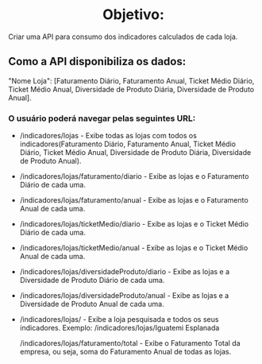 <h1 style="text-align: center">Objetivo:</h1>

<p>Criar uma API para consumo dos indicadores calculados de cada loja.</p>

<h2>Como a API disponibiliza os dados:</h2> 
<p>"Nome Loja": [Faturamento Diário, Faturamento Anual, Ticket Médio Diário, Ticket Médio Anual, Diversidade de Produto Diária, Diversidade de Produto Anual].</p> 

<h3>O usuário poderá navegar pelas seguintes URL:</h3>

<ul>
  <li><p>/indicadores/lojas - Exibe todas as lojas com todos os indicadores(Faturamento Diário, Faturamento Anual, Ticket Médio Diário, Ticket Médio Anual, Diversidade de Produto Diária, Diversidade de Produto Anual).</p></li>

  <li><p>/indicadores/lojas/faturamento/diario - Exibe as lojas e o Faturamento Diário de cada uma.</p></li>

  <li><p>/indicadores/lojas/faturamento/anual -  Exibe as lojas e o Faturamento Anual de cada uma.</p></li>

  <li><p>/indicadores/lojas/ticketMedio/diario -  Exibe as lojas e o Ticket Médio Diário de cada uma.</p></li>

  <li><p>/indicadores/lojas/ticketMedio/anual -  Exibe as lojas e o Ticket Médio Anual de cada uma.</p></li>

  <li><p>/indicadores/lojas/diversidadeProduto/diario - Exibe as lojas e a Diversidade de Produto Diário de cada uma.</p></li>

  <li><p>/indicadores/lojas/diversidadeProduto/anual - Exibe as lojas e a Diversidade de Produto Anual de cada uma.</p></li>

  <li><p>/indicadores/lojas/<Pesquisar Loja> -  Exibe a loja pesquisada e todos os seus indicadores.
  Exemplo: /indicadores/lojas/Iguatemi Esplanada</p></li>


  </li><p>/indicadores/lojas/faturamento/total - Exibe o Faturamento Total da empresa, ou seja, soma do Faturamento Anual de todas as lojas.</p></li>

